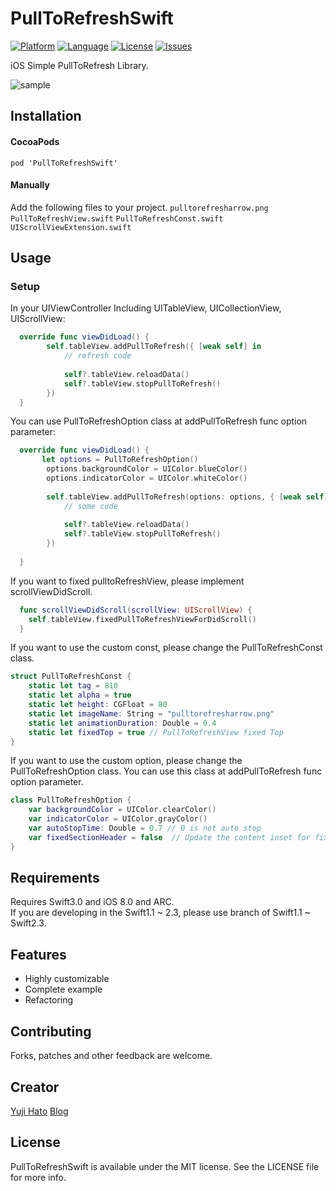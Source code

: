 PullToRefreshSwift
==================

[![Platform](http://img.shields.io/badge/platform-ios-blue.svg?style=flat
)](https://developer.apple.com/iphone/index.action)
[![Language](http://img.shields.io/badge/language-swift-brightgreen.svg?style=flat
)](https://developer.apple.com/swift)
[![License](http://img.shields.io/badge/license-MIT-lightgrey.svg?style=flat
)](http://mit-license.org)
[![Issues](https://img.shields.io/github/issues/dekatotoro/PullToRefreshSwift.svg?style=flat
)](https://github.com/dekatotoro/PullToRefreshSwift/issues?state=open)



iOS Simple PullToRefresh Library.

![sample](Screenshots/PullToRefreshSwift.gif)

## Installation

#### CocoaPods
```
pod 'PullToRefreshSwift'
```

#### Manually
Add the following files to your project. 
`pulltorefresharrow.png`
`PullToRefreshView.swift`
`PullToRefreshConst.swift`
`UIScrollViewExtension.swift`


## Usage

### Setup

In your UIViewController Including UITableView, UICollectionView, UIScrollView:
```swift
  override func viewDidLoad() {
        self.tableView.addPullToRefresh({ [weak self] in
            // refresh code
            
            self?.tableView.reloadData()
            self?.tableView.stopPullToRefresh()
        })
  }
```

You can use PullToRefreshOption class at addPullToRefresh func option parameter:
```swift
  override func viewDidLoad() {
       let options = PullToRefreshOption()
        options.backgroundColor = UIColor.blueColor()
        options.indicatorColor = UIColor.whiteColor()
        
        self.tableView.addPullToRefresh(options: options, { [weak self] in
            // some code
            
            self?.tableView.reloadData()
            self?.tableView.stopPullToRefresh()
        })
        
  }
```
  
If you want to fixed pulltoRefreshView, please implement scrollViewDidScroll.
```swift
  func scrollViewDidScroll(scrollView: UIScrollView) {
    self.tableView.fixedPullToRefreshViewForDidScroll()
  }  
```
  
If you want to use the custom const, please change the PullToRefreshConst class.
```swift
struct PullToRefreshConst {
    static let tag = 810
    static let alpha = true
    static let height: CGFloat = 80
    static let imageName: String = "pulltorefresharrow.png"
    static let animationDuration: Double = 0.4
    static let fixedTop = true // PullToRefreshView fixed Top
}
```
If you want to use the custom option, please change the PullToRefreshOption class.
You can use this class at addPullToRefresh func option parameter.
```swift
class PullToRefreshOption {
    var backgroundColor = UIColor.clearColor()
    var indicatorColor = UIColor.grayColor()
    var autoStopTime: Double = 0.7 // 0 is not auto stop
    var fixedSectionHeader = false  // Update the content inset for fixed section headers
}
```

## Requirements
Requires Swift3.0 and iOS 8.0 and ARC.  
If you are developing in the Swift1.1 ~ 2.3, please use branch of Swift1.1 ~ Swift2.3.  

## Features
- Highly customizable
- Complete example
- Refactoring

## Contributing

Forks, patches and other feedback are welcome.

## Creator

[Yuji Hato](https://github.com/dekatotoro) 
[Blog](http://buzzmemo.blogspot.jp/)

## License

PullToRefreshSwift is available under the MIT license. See the LICENSE file for more info.
